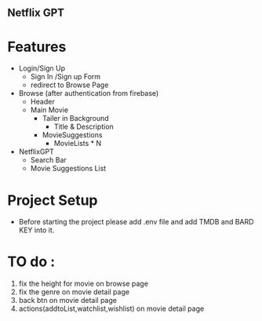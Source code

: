 ## Netflix GPT

# Features

- Login/Sign Up
  - Sign In /Sign up Form
  - redirect to Browse Page
- Browse (after authentication from firebase)
  - Header
  - Main Movie
    - Tailer in Background
      - Title & Description
    - MovieSuggestions
      - MovieLists \* N
- NetflixGPT
  - Search Bar
  - Movie Suggestions List

# Project Setup

- Before starting the project please add .env file and add TMDB and BARD KEY into it.

# TO do :

1. fix the height for movie on browse page
2. fix the genre on movie detail page
3. back btn on movie detail page
4. actions(addtoList,watchlist,wishlist) on movie detail page
